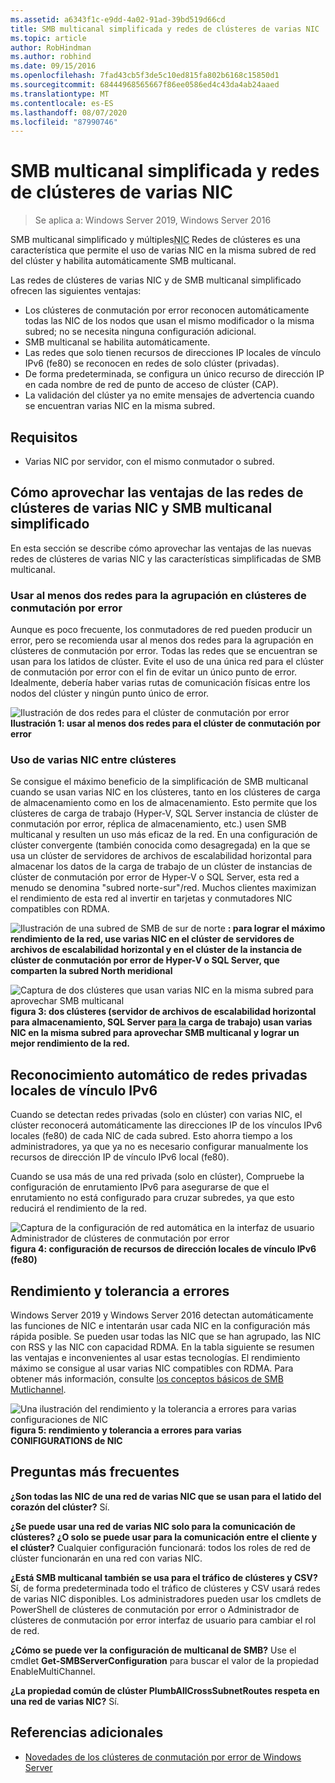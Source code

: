 ```yaml
---
ms.assetid: a6343f1c-e9dd-4a02-91ad-39bd519d66cd
title: SMB multicanal simplificada y redes de clústeres de varias NIC
ms.topic: article
author: RobHindman
ms.author: robhind
ms.date: 09/15/2016
ms.openlocfilehash: 7fad43cb5f3de5c10ed815fa802b6168c15850d1
ms.sourcegitcommit: 68444968565667f86ee0586ed4c43da4ab24aaed
ms.translationtype: MT
ms.contentlocale: es-ES
ms.lasthandoff: 08/07/2020
ms.locfileid: "87990746"
---
```

# <a name="simplified-smb-multichannel-and-multi-nic-cluster-networks"></a>SMB multicanal simplificada y redes de clústeres de varias NIC

> Se aplica a: Windows Server 2019, Windows Server 2016

SMB multicanal simplificado y múltiples<abbr title="Tarjeta de interfaz de red">NIC</abbr> Redes de clústeres es una característica que permite el uso de varias NIC en la misma subred de red del clúster y habilita automáticamente SMB multicanal.

Las redes de clústeres de varias NIC y de SMB multicanal simplificado ofrecen las siguientes ventajas:
- Los clústeres de conmutación por error reconocen automáticamente todas las NIC de los nodos que usan el mismo modificador o la misma subred; no se necesita ninguna configuración adicional.
- SMB multicanal se habilita automáticamente.
- Las redes que solo tienen recursos de direcciones IP locales de vínculo IPv6 (fe80) se reconocen en redes de solo clúster (privadas).
- De forma predeterminada, se configura un único recurso de dirección IP en cada nombre de red de punto de acceso de clúster (CAP).
- La validación del clúster ya no emite mensajes de advertencia cuando se encuentran varias NIC en la misma subred.

## <a name="requirements"></a>Requisitos
-   Varias NIC por servidor, con el mismo conmutador o subred.

## <a name="how-to-take-advantage-of-multi-nic-clusters-networks-and-simplified-smb-multichannel"></a>Cómo aprovechar las ventajas de las redes de clústeres de varias NIC y SMB multicanal simplificado
En esta sección se describe cómo aprovechar las ventajas de las nuevas redes de clústeres de varias NIC y las características simplificadas de SMB multicanal.

### <a name="use-at-least-two-networks-for-failover-clustering"></a>Usar al menos dos redes para la agrupación en clústeres de conmutación por error
Aunque es poco frecuente, los conmutadores de red pueden producir un error, pero se recomienda usar al menos dos redes para la agrupación en clústeres de conmutación por error. Todas las redes que se encuentran se usan para los latidos de clúster. Evite el uso de una única red para el clúster de conmutación por error con el fin de evitar un único punto de error. Idealmente, debería haber varias rutas de comunicación físicas entre los nodos del clúster y ningún punto único de error.

![Ilustración de dos redes para el clúster de conmutación por error ](media/Simplified-SMB-Multichannel-and-Multi-NIC-Cluster-Networks/Clustering_MulitNIC_Fig1.png)
 **Ilustración 1: usar al menos dos redes para el clúster de conmutación por error**

### <a name="use-multiple-nics-across-clusters"></a>Uso de varias NIC entre clústeres

Se consigue el máximo beneficio de la simplificación de SMB multicanal cuando se usan varias NIC en los clústeres, tanto en los clústeres de carga de almacenamiento como en los de almacenamiento. Esto permite que los clústeres de carga de trabajo (Hyper-V, SQL Server instancia de clúster de conmutación por error, réplica de almacenamiento, etc.) usen SMB multicanal y resulten un uso más eficaz de la red. En una configuración de clúster convergente (también conocida como desagregada) en la que se usa un clúster de servidores de archivos de escalabilidad horizontal para almacenar los datos de la carga de trabajo de un clúster de instancias de clúster de conmutación por error de Hyper-V o SQL Server, esta red a menudo se denomina "subred norte-sur"/red. Muchos clientes maximizan el rendimiento de esta red al invertir en tarjetas y conmutadores NIC compatibles con RDMA.

![Ilustración de una subred de SMB de sur de norte ](media/Simplified-SMB-Multichannel-and-Multi-NIC-Cluster-Networks/Clustering_MulitNIC_Fig2.png)
 **: para lograr el máximo rendimiento de la red, use varias NIC en el clúster de servidores de archivos de escalabilidad horizontal y en el clúster de la instancia de clúster de conmutación por error de Hyper-V o SQL Server, que comparten la subred North meridional**

![Captura de dos clústeres que usan varias NIC en la misma subred para aprovechar SMB multicanal ](media/Simplified-SMB-Multichannel-and-Multi-NIC-Cluster-Networks/Clustering_MulitNIC_Fig3.png)
 **figura 3: dos clústeres (servidor de archivos de escalabilidad horizontal para almacenamiento, SQL Server <abbr title=" FCI de instancia de clúster de conmutación por error "> para la </abbr> carga de trabajo) usan varias NIC en la misma subred para aprovechar SMB multicanal y lograr un mejor rendimiento de la red.**

## <a name="automatic-recognition-of-ipv6-link-local-private-networks"></a>Reconocimiento automático de redes privadas locales de vínculo IPv6
Cuando se detectan redes privadas (solo en clúster) con varias NIC, el clúster reconocerá automáticamente las direcciones IP de los vínculos IPv6 locales (fe80) de cada NIC de cada subred. Esto ahorra tiempo a los administradores, ya que ya no es necesario configurar manualmente los recursos de dirección IP de vínculo IPv6 local (fe80).

Cuando se usa más de una red privada (solo en clúster), Compruebe la configuración de enrutamiento IPv6 para asegurarse de que el enrutamiento no está configurado para cruzar subredes, ya que esto reducirá el rendimiento de la red.

![Captura de la configuración de red automática en la interfaz de usuario Administrador de clústeres de conmutación por error ](media/Simplified-SMB-Multichannel-and-Multi-NIC-Cluster-Networks/Clustering_MulitNIC_Fig4.png)
 **figura 4: configuración de recursos de dirección locales de vínculo IPv6 (fe80)**

## <a name="throughput-and-fault-tolerance"></a>Rendimiento y tolerancia a errores
Windows Server 2019 y Windows Server 2016 detectan automáticamente las funciones de NIC e intentarán usar cada NIC en la configuración más rápida posible. Se pueden usar todas las NIC que se han agrupado, las NIC con RSS y las NIC con capacidad RDMA. En la tabla siguiente se resumen las ventajas e inconvenientes al usar estas tecnologías. El rendimiento máximo se consigue al usar varias NIC compatibles con RDMA. Para obtener más información, consulte [los conceptos básicos de SMB Mutlichannel](/archive/blogs/josebda/the-basics-of-smb-multichannel-a-feature-of-windows-server-2012-and-smb-3-0).

![Una ilustración del rendimiento y la tolerancia a errores para varias configuraciones de NIC ](media/Simplified-SMB-Multichannel-and-Multi-NIC-Cluster-Networks/Clustering_MulitNIC_Fig5.png)
 **figura 5: rendimiento y tolerancia a errores para varias CONIFIGURATIONS de NIC**

## <a name="frequently-asked-questions"></a>Preguntas más frecuentes
**¿Son todas las NIC de una red de varias NIC que se usan para el latido del corazón del clúster?**
Sí.

**¿Se puede usar una red de varias NIC solo para la comunicación de clústeres? ¿O solo se puede usar para la comunicación entre el cliente y el clúster?**
Cualquier configuración funcionará: todos los roles de red de clúster funcionarán en una red con varias NIC.

**¿Está SMB multicanal también se usa para el tráfico de clústeres y CSV?**
Sí, de forma predeterminada todo el tráfico de clústeres y CSV usará redes de varias NIC disponibles. Los administradores pueden usar los cmdlets de PowerShell de clústeres de conmutación por error o Administrador de clústeres de conmutación por error interfaz de usuario para cambiar el rol de red.

**¿Cómo se puede ver la configuración de multicanal de SMB?**
Use el cmdlet **Get-SMBServerConfiguration** para buscar el valor de la propiedad EnableMultiChannel.

**¿La propiedad común de clúster PlumbAllCrossSubnetRoutes respeta en una red de varias NIC?**
Sí.

## <a name="additional-references"></a>Referencias adicionales
- [Novedades de los clústeres de conmutación por error de Windows Server](whats-new-in-failover-clustering.md)